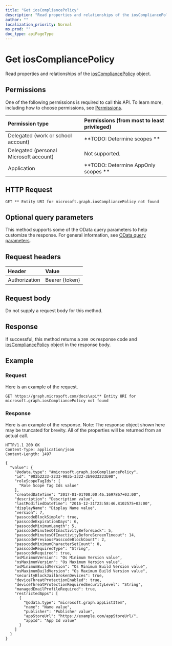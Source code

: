 ```yaml
---
title: "Get iosCompliancePolicy"
description: "Read properties and relationships of the iosCompliancePolicy object."
author: ""
localization_priority: Normal
ms.prod: ""
doc_type: apiPageType
---
```


# Get iosCompliancePolicy

Read properties and relationships of the [iosCompliancePolicy](../resources/ioscompliancepolicy.md) object.

## Permissions
One of the following permissions is required to call this API. To learn more, including how to choose permissions, see [Permissions](/concepts/permissions-reference.md).

|Permission type|Permissions (from most to least privileged)|
|:---|:---|
|Delegated (work or school account)|**TODO: Determine scopes **|
|Delegated (personal Microsoft account)|Not supported.|
|Application|**TODO: Determine AppOnly scopes **|

## HTTP Request
<!-- {
  "blockType": "ignored"
}
-->
``` http
GET ** Entity URI for microsoft.graph.iosCompliancePolicy not found
```

## Optional query parameters
This method supports some of the OData query parameters to help customize the response. For general information, see [OData query parameters](/graph/query-parameters).

## Request headers
|Header|Value|
|:---|:---|
|Authorization|Bearer {token}|

## Request body
Do not supply a request body for this method.

## Response
If successful, this method returns a `200 OK` response code and [iosCompliancePolicy](../resources/ioscompliancepolicy.md) object in the response body.

## Example

### Request
Here is an example of the request.
<!-- {
  "blockType": "request",
  "name": "get_ioscompliancepolicy"
}
-->
``` http
GET https://graph.microsoft.com/docs\api** Entity URI for microsoft.graph.iosCompliancePolicy not found
```

### Response
Here is an example of the response. Note: The response object shown here may be truncated for brevity. All of the properties will be returned from an actual call.
<!-- {
  "blockType": "response",
  "truncated": true,
  "@odata.type": "microsoft.graph.iosCompliancePolicy"
}
-->
``` http
HTTP/1.1 200 OK
Content-Type: application/json
Content-Length: 1497

{
  "value": {
    "@odata.type": "#microsoft.graph.iosCompliancePolicy",
    "id": "903b2233-2233-903b-3322-3b9033223b90",
    "roleScopeTagIds": [
      "Role Scope Tag Ids value"
    ],
    "createdDateTime": "2017-01-01T00:00:46.1697867+03:00",
    "description": "Description value",
    "lastModifiedDateTime": "2016-12-31T23:58:46.8102575+03:00",
    "displayName": "Display Name value",
    "version": 7,
    "passcodeBlockSimple": true,
    "passcodeExpirationDays": 6,
    "passcodeMinimumLength": 5,
    "passcodeMinutesOfInactivityBeforeLock": 5,
    "passcodeMinutesOfInactivityBeforeScreenTimeout": 14,
    "passcodePreviousPasscodeBlockCount": 2,
    "passcodeMinimumCharacterSetCount": 0,
    "passcodeRequiredType": "String",
    "passcodeRequired": true,
    "osMinimumVersion": "Os Minimum Version value",
    "osMaximumVersion": "Os Maximum Version value",
    "osMinimumBuildVersion": "Os Minimum Build Version value",
    "osMaximumBuildVersion": "Os Maximum Build Version value",
    "securityBlockJailbrokenDevices": true,
    "deviceThreatProtectionEnabled": true,
    "deviceThreatProtectionRequiredSecurityLevel": "String",
    "managedEmailProfileRequired": true,
    "restrictedApps": [
      {
        "@odata.type": "microsoft.graph.appListItem",
        "name": "Name value",
        "publisher": "Publisher value",
        "appStoreUrl": "https://example.com/appStoreUrl/",
        "appId": "App Id value"
      }
    ]
  }
}
```

